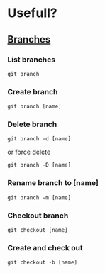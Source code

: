 # Usefull?

## [Branches](https://www.atlassian.com/git/tutorials/using-branches)

### List branches
```
git branch
```

### Create branch
```
git branch [name]

```

### Delete branch
```
git branch -d [name]
```
or force delete
```
git branch -D [name]
```

### Rename branch to [name]
```
git branch -m [name]
```

### Checkout branch
```
git checkout [name]
```

### Create and check out 
```
git checkout -b [name]
```


